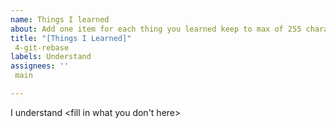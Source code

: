 ```yaml
---
name: Things I learned
about: Add one item for each thing you learned keep to max of 255 characters
title: "[Things I Learned]"
 4-git-rebase
labels: Understand
assignees: ''
 main

---
```


I understand <fill in what you don't here>